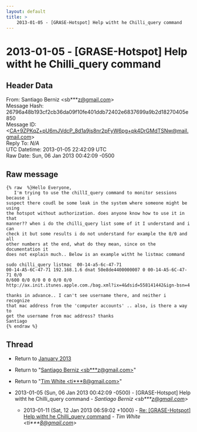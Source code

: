 ```yaml
---
layout: default
title: >
    2013-01-05 - [GRASE-Hotspot] Help witht he Chilli_query command
---
```


# 2013-01-05 - [GRASE-Hotspot] Help witht he Chilli_query command

## Header Data

From: Santiago Berniz \<sb***z@gmail.com\><br>
Message Hash: 26796a48b193cf2cb36da09f10fe401ddb72402e6837699a9b2d18270405e850<br>
Message ID: \<CA+9ZPKqZ+pU6mJVdcP_8d1a9js8nr2pFyW6pg+pk4DrGMdTSNw@mail.gmail.com\><br>
Reply To: _N/A_<br>
UTC Datetime: 2013-01-05 22:42:09 UTC<br>
Raw Date: Sun, 06 Jan 2013 00:42:09 -0500<br>

## Raw message

```
{% raw  %}Hello Everyone,
   I'm trying to use the chillI_query command to monitor sessions because i
suspect there coudl be some leak in the system where someone might be using
the hotspot without authorization. does anyone know how to use it in that
manner?? when i do the chilli_query list some of it I understand and i can
check it but some results i do not understand for example the 0/0 and all
other numbers at the end, what do they mean, since on the documentation it
does not explain much.. Below is an example witht he listmac command

sudo chilli_query listmac  00-14-a5-6c-47-71
00-14-A5-6C-47-71 192.168.1.6 dnat 50e8de4400000007 0 00-14-A5-6C-47-71 0/0
0/600 0/0 0/0 0 0 0/0 0/0
http://ax.init.itunes.apple.com./bag.xml?ix=4&dsid=558141442&ign-bsn=4

thanks in advance.. I can't see username there, and neither i recognize
that mac address from the 'computer accounts' .. also, is there a way to
get the username from mac address? thanks
Santiago
{% endraw %}
```

## Thread

+ Return to [January 2013](/archive/2013/01)

+ Return to "[Santiago Berniz <sb***z<span>@</span>gmail.com>](/authors/sb___z_at_gmail_com)"
+ Return to "[Tim White <ti***8<span>@</span>gmail.com>](/authors/ti___8_at_gmail_com)"

+ 2013-01-05 (Sun, 06 Jan 2013 00:42:09 -0500) - [GRASE-Hotspot] Help witht he Chilli_query command - _Santiago Berniz \<sb***z@gmail.com\>_
  + 2013-01-11 (Sat, 12 Jan 2013 06:59:02 +1000) - [Re: [GRASE-Hotspot] Help witht he Chilli_query command](/archive/2013/01/7bbb51dbb43aa0b3bf9e320e6848680df6e85de81ad599fac25bf77702080238) - _Tim White \<ti***8@gmail.com\>_

